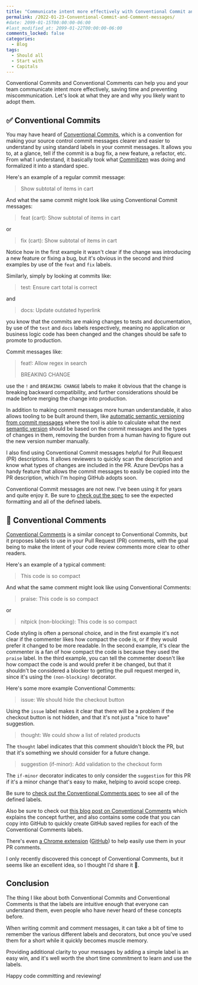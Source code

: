 ```yaml
---
title: "Communicate intent more effectively with Conventional Commit and Comment messages"
permalink: /2022-01-23-Conventional-Commit-and-Comment-messages/
#date: 2099-01-15T00:00:00-06:00
#last_modified_at: 2099-01-22T00:00:00-06:00
comments_locked: false
categories:
  - Blog
tags:
  - Should all
  - Start with
  - Capitals
---
```


Conventional Commits and Conventional Comments can help you and your team communicate intent more effectively, saving time and preventing miscommunication.
Let's look at what they are and why you likely want to adopt them.

## ✅ Conventional Commits

You may have heard of [Conventional Commits](https://www.conventionalcommits.org/en/v1.0.0/), which is a convention for making your source control commit messages clearer and easier to understand by using standard labels in your commit messages.
It allows you to, at a glance, tell if the commit is a bug fix, a new feature, a refactor, etc.
From what I understand, it basically took what [Commitizen](https://github.com/commitizen/cz-cli) was doing and formalized it into a standard spec.

Here's an example of a regular commit message:

> Show subtotal of items in cart

And what the same commit might look like using Conventional Commit messages:

> feat (cart): Show subtotal of items in cart

or

> fix (cart): Show subtotal of items in cart

Notice how in the first example it wasn't clear if the change was introducing a new feature or fixing a bug, but it's obvious in the second and third examples by use of the `feat` and `fix` labels.

Similarly, simply by looking at commits like:

> test: Ensure cart total is correct

and

> docs: Update outdated hyperlink

you know that the commits are making changes to tests and documentation, by use of the `test` and `docs` labels respectively, meaning no application or business logic code has been changed and the changes should be safe to promote to production.

Commit messages like:

> feat!: Allow regex in search
>
> BREAKING CHANGE

use the `!` and `BREAKING CHANGE` labels to make it obvious that the change is breaking backward compatibility, and further considerations should be made before merging the change into production.

In addition to making commit messages more human understandable, it also allows tooling to be built around them, like [automatic semantic versioning from commit messages](https://medium.com/agoda-engineering/automating-versioning-and-releases-using-semantic-release-6ed355ede742) where the tool is able to calculate what the next [semantic version](https://semver.org) should be based on the commit messages and the types of changes in them, removing the burden from a human having to figure out the new version number manually.

I also find using Conventional Commit messages helpful for Pull Request (PR) descriptions.
It allows reviewers to quickly scan the description and know what types of changes are included in the PR.
Azure DevOps has a handy feature that allows the commit messages to easily be copied into the PR description, which I'm hoping GitHub adopts soon.

Conventional Commit messages are not new.
I've been using it for years and quite enjoy it.
Be sure to [check out the spec](https://www.conventionalcommits.org/en/v1.0.0/) to see the expected formatting and all of the defined labels.

## 💬 Conventional Comments

[Conventional Comments](https://conventionalcomments.org) is a similar concept to Conventional Commits, but it proposes labels to use in your Pull Request (PR) comments, with the goal being to make the intent of your code review comments more clear to other readers.

Here's an example of a typical comment:

> This code is so compact

And what the same comment might look like using Conventional Comments:

> praise: This code is so compact

or

> nitpick (non-blocking): This code is so compact

Code styling is often a personal choice, and in the first example it's not clear if the commenter likes how compact the code is, or if they would prefer it changed to be more readable.
In the second example, it's clear the commenter is a fan of how compact the code is because they used the `praise` label.
In the third example, you can tell the commenter doesn't like how compact the code is and would prefer it be changed, but that it shouldn't be considered a blocker to getting the pull request merged in, since it's using the `(non-blocking)` decorator.

Here's some more example Conventional Comments:

> issue: We should hide the checkout button

Using the `issue` label makes it clear that there will be a problem if the checkout button is not hidden, and that it's not just a "nice to have" suggestion.

> thought: We could show a list of related products

The `thought` label indicates that this comment shouldn't block the PR, but that it's something we should consider for a future change.

> suggestion (if-minor): Add validation to the checkout form

The `if-minor` decorator indicates to only consider the `suggestion` for this PR if it's a minor change that's easy to make, helping to avoid scope creep.

Be sure to [check out the Conventional Comments spec](https://conventionalcomments.org) to see all of the defined labels.

Also be sure to check out [this blog post on Conventional Comments](https://a-hemdan.medium.com/conventional-comments-1f83f56a7a48) which explains the concept further, and also contains some code that you can copy into GitHub to quickly create GitHub saved replies for each of the Conventional Comments labels.

There's even [a Chrome extension](https://chrome.google.com/webstore/detail/conventional-comments/pagggmojbbphjnpcjeeniigdkglamffk) ([GitHub](https://github.com/AbdallahHemdan/Conventional-Buttons)) to help easily use them in your PR comments.

I only recently discovered this concept of Conventional Comments, but it seems like an excellent idea, so I thought I'd share it 🙂.

## Conclusion

The thing I like about both Conventional Commits and Conventional Comments is that the labels are intuitive enough that everyone can understand them, even people who have never heard of these concepts before.

When writing commit and comment messages, it can take a bit of time to remember the various different labels and decorators, but once you've used them for a short while it quickly becomes muscle memory.

Providing additional clarity to your messages by adding a simple label is an easy win, and it's well worth the short time commitment to learn and use the labels.

Happy code committing and reviewing!
